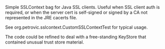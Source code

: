 
Simple SSLContext bag for Java SSL clients.  Useful when SSL client auth is required, or when the server cert is self-signed
or signed by a CA not represented in the JRE cacerts file.

See org.petrovic.sslcontext.CustomSSLContextTest for typical usage.

The code could be refined to deal with a free-standing KeyStore that contained unusual trust store material.